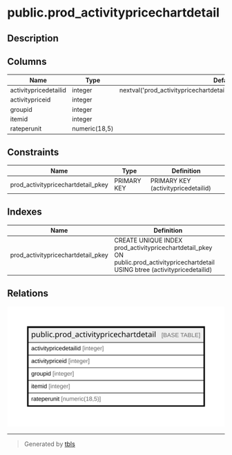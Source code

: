 # public.prod_activitypricechartdetail

## Description

## Columns

| Name | Type | Default | Nullable | Children | Parents | Comment |
| ---- | ---- | ------- | -------- | -------- | ------- | ------- |
| activitypricedetailid | integer | nextval('prod_activitypricechartdetail_activitypricedetailid_seq'::regclass) | false |  |  |  |
| activitypriceid | integer |  | true |  |  |  |
| groupid | integer |  | true |  |  |  |
| itemid | integer |  | true |  |  |  |
| rateperunit | numeric(18,5) |  | true |  |  |  |

## Constraints

| Name | Type | Definition |
| ---- | ---- | ---------- |
| prod_activitypricechartdetail_pkey | PRIMARY KEY | PRIMARY KEY (activitypricedetailid) |

## Indexes

| Name | Definition |
| ---- | ---------- |
| prod_activitypricechartdetail_pkey | CREATE UNIQUE INDEX prod_activitypricechartdetail_pkey ON public.prod_activitypricechartdetail USING btree (activitypricedetailid) |

## Relations

![er](public.prod_activitypricechartdetail.svg)

---

> Generated by [tbls](https://github.com/k1LoW/tbls)
